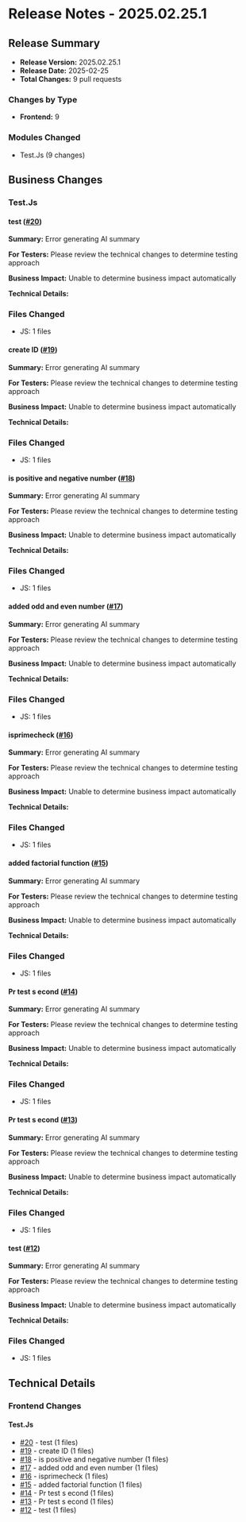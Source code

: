 # Release Notes - 2025.02.25.1

## Release Summary

- **Release Version:** 2025.02.25.1
- **Release Date:** 2025-02-25
- **Total Changes:** 9 pull requests

### Changes by Type

- **Frontend:** 9

### Modules Changed

- Test.Js (9 changes)


## Business Changes

### Test.Js

#### test ([#20](https://github.com/Aswin-Sanjith/FuturePlanet/pull/20))

**Summary:** Error generating AI summary

**For Testers:** Please review the technical changes to determine testing approach

**Business Impact:** Unable to determine business impact automatically

**Technical Details:**

### Files Changed

- JS: 1 files




#### create ID ([#19](https://github.com/Aswin-Sanjith/FuturePlanet/pull/19))

**Summary:** Error generating AI summary

**For Testers:** Please review the technical changes to determine testing approach

**Business Impact:** Unable to determine business impact automatically

**Technical Details:**

### Files Changed

- JS: 1 files




#### is positive and negative number ([#18](https://github.com/Aswin-Sanjith/FuturePlanet/pull/18))

**Summary:** Error generating AI summary

**For Testers:** Please review the technical changes to determine testing approach

**Business Impact:** Unable to determine business impact automatically

**Technical Details:**

### Files Changed

- JS: 1 files




#### added odd and even number ([#17](https://github.com/Aswin-Sanjith/FuturePlanet/pull/17))

**Summary:** Error generating AI summary

**For Testers:** Please review the technical changes to determine testing approach

**Business Impact:** Unable to determine business impact automatically

**Technical Details:**

### Files Changed

- JS: 1 files




#### isprimecheck ([#16](https://github.com/Aswin-Sanjith/FuturePlanet/pull/16))

**Summary:** Error generating AI summary

**For Testers:** Please review the technical changes to determine testing approach

**Business Impact:** Unable to determine business impact automatically

**Technical Details:**

### Files Changed

- JS: 1 files




#### added factorial function ([#15](https://github.com/Aswin-Sanjith/FuturePlanet/pull/15))

**Summary:** Error generating AI summary

**For Testers:** Please review the technical changes to determine testing approach

**Business Impact:** Unable to determine business impact automatically

**Technical Details:**

### Files Changed

- JS: 1 files




#### Pr test s econd ([#14](https://github.com/Aswin-Sanjith/FuturePlanet/pull/14))

**Summary:** Error generating AI summary

**For Testers:** Please review the technical changes to determine testing approach

**Business Impact:** Unable to determine business impact automatically

**Technical Details:**

### Files Changed

- JS: 1 files




#### Pr test s econd ([#13](https://github.com/Aswin-Sanjith/FuturePlanet/pull/13))

**Summary:** Error generating AI summary

**For Testers:** Please review the technical changes to determine testing approach

**Business Impact:** Unable to determine business impact automatically

**Technical Details:**

### Files Changed

- JS: 1 files




#### test ([#12](https://github.com/Aswin-Sanjith/FuturePlanet/pull/12))

**Summary:** Error generating AI summary

**For Testers:** Please review the technical changes to determine testing approach

**Business Impact:** Unable to determine business impact automatically

**Technical Details:**

### Files Changed

- JS: 1 files





## Technical Details

### Frontend Changes

#### Test.Js

- [#20](https://github.com/Aswin-Sanjith/FuturePlanet/pull/20) - test (1 files)
- [#19](https://github.com/Aswin-Sanjith/FuturePlanet/pull/19) - create ID (1 files)
- [#18](https://github.com/Aswin-Sanjith/FuturePlanet/pull/18) - is positive and negative number (1 files)
- [#17](https://github.com/Aswin-Sanjith/FuturePlanet/pull/17) - added odd and even number (1 files)
- [#16](https://github.com/Aswin-Sanjith/FuturePlanet/pull/16) - isprimecheck (1 files)
- [#15](https://github.com/Aswin-Sanjith/FuturePlanet/pull/15) - added factorial function (1 files)
- [#14](https://github.com/Aswin-Sanjith/FuturePlanet/pull/14) - Pr test s econd (1 files)
- [#13](https://github.com/Aswin-Sanjith/FuturePlanet/pull/13) - Pr test s econd (1 files)
- [#12](https://github.com/Aswin-Sanjith/FuturePlanet/pull/12) - test (1 files)

